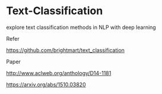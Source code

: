 # Text-Classification
explore text classification methods in NLP with deep learning


Refer

https://github.com/brightmart/text_classification


Paper

http://www.aclweb.org/anthology/D14-1181

https://arxiv.org/abs/1510.03820
